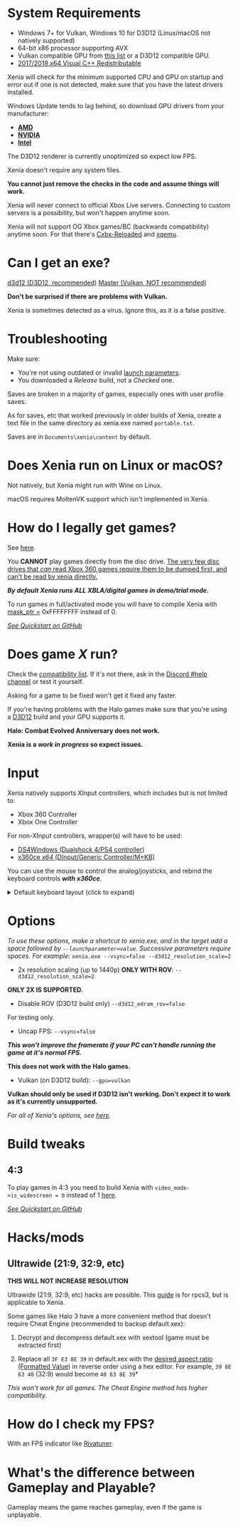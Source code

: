 # System Requirements

* Windows 7+ for Vulkan, Windows 10 for D3D12 (Linux/macOS not natively supported)
* 64-bit x86 processor supporting AVX
* Vulkan compatible GPU from [this list](https://vulkan.gpuinfo.org/) or a D3D12 compatible GPU.
* [2017/2019 x64 Visual C++ Redistributable](https://support.microsoft.com/en-us/help/2977003/the-latest-supported-visual-c-downloads)

Xenia will check for the minimum supported CPU and GPU on startup and error out
if one is not detected, make sure that you have the latest drivers installed.

Windows Update tends to lag behind, so download GPU drivers from your manufacturer:

* **[AMD](https://www.amd.com/en/support)**
* **[NVIDIA](https://www.nvidia.com/Download/index.aspx)**
* **[Intel](https://downloadcenter.intel.com/product/80939/Graphics-Drivers)**

The D3D12 renderer is currently unoptimized so expect low FPS.

Xenia doesn't require any system files.

**You cannot just remove the checks in the code and assume things will work.**

Xenia will never connect to official Xbox Live servers. Connecting to custom servers is a possibility, but won't happen anytime soon.

Xenia will not support OG Xbox games/BC (backwards compatibility) anytime soon.  For that there's [Cxbx-Reloaded](https://github.com/Cxbx-Reloaded/Cxbx-Reloaded) and [xqemu](https://github.com/xqemu/xqemu).

# Can I get an exe?

[d3d12 (D3D12, recommended)](https://ci.appveyor.com/api/projects/benvanik/xenia/artifacts/xenia-d3d12.zip?branch=d3d12&job=Configuration%3A%20Release&pr=false)
[Master (Vulkan, NOT recommended)](https://ci.appveyor.com/api/projects/benvanik/xenia/artifacts/xenia-master.zip?branch=master&job=Configuration%3A%20Release&pr=false)

**Don't be surprised if there are problems with Vulkan.**

Xenia is sometimes detected as a virus. Ignore this, as it is a false positive.


# Troubleshooting

Make sure:

* You're not using outdated or invalid [launch parameters](#Options).
* You downloaded a *Release* build, not a *Checked* one.

Saves are broken in a majority of games, especially ones with user profile saves.

As for saves, etc that worked previously in older builds of Xenia, create a text file in the same directory as xenia.exe named `portable.txt`.

Saves are in `Documents\xenia\content` by default.

# Does Xenia run on Linux or macOS?

Not natively, but Xenia might run with Wine on Linux.

macOS requires MoltenVK support which isn't implemented in Xenia.


# How do I legally get games?

See [here](../wiki/How-to-rip-games).

You **CANNOT** play games directly from the disc drive. [The very few disc drives that *can* read Xbox 360 games require them to be dumped first, and can't be read by xenia directly.](http://wiki.redump.org/index.php?title=Microsoft_Xbox_and_Xbox_360_Dumping_Guide)

***By default Xenia runs ALL XBLA/digital games in demo/trial mode.***

To run games in full/activated mode you will have to compile Xenia with [mask_ptr =](https://github.com/xenia-project/xenia/blob/master/src/xenia/kernel/xam/xam_content.cc#L52) 0xFFFFFFFF instead of 0.

*[See Quickstart on GitHub](https://github.com/xenia-project/xenia#quickstart)*


# Does game *X* run?

Check the [compatibility list](https://github.com/xenia-project/game-compatibility/issues). If it's not there, ask in the [Discord #help channel](https://discord.me/xenia-emulator) or test it yourself.

Asking for a game to be fixed won't get it fixed any faster.

If you're having problems with the Halo games make sure that you're using a [D3D12](https://ci.appveyor.com/api/projects/benvanik/xenia/artifacts/xenia-d3d12.zip?branch=d3d12&job=Configuration%3A%20Release&pr=false) build and your GPU supports it.

**Halo: Combat Evolved Anniversary does not work.**

**Xenia is a *work in progress* so expect issues.**


# Input

Xenia natively supports XInput controllers, which includes but is not limited to:
* Xbox 360 Controller
* Xbox One Controller

For non-XInput controllers, wrapper(s) will have to be used:
* [DS4Windows (Dualshock 4/PS4 controller)](https://github.com/Ryochan7/DS4Windows/releases)
* [x360ce *x64* (DInput/Generic Controller/M+KB)](https://www.x360ce.com/)

You can use the mouse to control the analog/joysticks, and rebind the keyboard controls ***with x360ce***.

<details>
<summary>Default keyboard layout (click to expand)</summary>

![](https://cdn.discordapp.com/attachments/308207592482668545/437198231613734912/xenia_keyboard-layout.png)

</details>


# Options

*To use these options, make a shortcut to xenia.exe, and in the target add a space followed by `--launchparameter=value`. Successive parameters require spaces. For example:* `xenia.exe --vsync=false --d3d12_resolution_scale=2`

* 2x resolution scaling (up to 1440p) **ONLY WITH ROV**: `--d3d12_resolution_scale=2` 

**ONLY 2X IS SUPPORTED.**

* Disable ROV (D3D12 build only) `--d3d12_edram_rov=false`

For testing only.

* Uncap FPS: `--vsync=false`

***This won't improve the framerate if your PC can't handle running the game at it's normal FPS.***

**This does not work with the Halo games.**

* Vulkan (on D3D12 build): `--gpu=vulkan`

**Vulkan should only be used if D3D12 isn't working. Don't expect it to work as it's currently unsupported.**

*For all of Xenia's options, see [here](https://gist.github.com/illusion98/7ab8e1bc17a9587d7144fa822d1dea34).*


# Build tweaks

## 4:3

To play games in 4:3 you need to build Xenia with `video_mode->is_widescreen = 0` instead of 1 [here](https://github.com/xenia-project/xenia/blob/master/src/xenia/kernel/xboxkrnl/xboxkrnl_video.cc#L138).

*[See Quickstart on GitHub](https://github.com/xenia-project/xenia#quickstart)*


# Hacks/mods

## Ultrawide (21:9, 32:9, etc)

**THIS WILL NOT INCREASE RESOLUTION**

Ultrawide (21:9, 32:9, etc) hacks are possible. This [guide](https://forums.rpcs3.net/thread-199065.html) is for rpcs3, but is applicable to Xenia.

Some games like Halo 3 have a more convenient method that doesn't require Cheat Engine (recommended to backup default.xex):

1. Decrypt and decompress default.xex with xextool (game must be extracted first)

2. Replace all `3F E3 8E 39` in default.xex with the [desired aspect ratio (Formatted Value)](http://www.wsgf.org/article/common-hex-values) in reverse order using a hex editor. For example, `39 8E 63 40` (32:9) would become `40 63 8E 39`*

*This won't work for all games. The Cheat Engine method has higher compatibility.*


# How do I check my FPS?

With an FPS indicator like [Rivatuner](https://www.guru3d.com/files-details/rtss-rivatuner-statistics-server-download.html).


# What's the difference between Gameplay and Playable?

Gameplay means the game reaches gameplay, even if the game is unplayable.